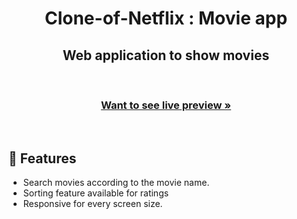 <h1 align="center">Clone-of-Netflix : Movie app</h1> 



<h2 align="center">Web application to show movies</h2>    
<br />    
  <h3 align="center"><a href="https://peaceful-naiad-2c9d9b.netlify.app/"><strong>Want to see live preview »</strong></a></h3>

<br/>

 
## 🚀 Features
- Search movies according to the movie name.
- Sorting feature available for ratings 
- Responsive for every screen size.

<br/>
